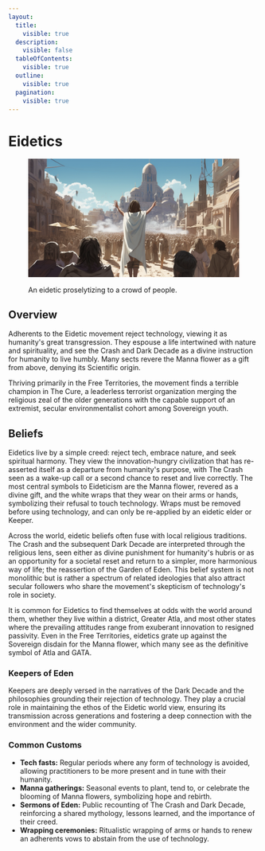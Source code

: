 ```yaml
---
layout:
  title:
    visible: true
  description:
    visible: false
  tableOfContents:
    visible: true
  outline:
    visible: true
  pagination:
    visible: true
---
```


# Eidetics

<figure><img src="../../../.gitbook/assets/eidetics.png" alt=""><figcaption><p>An eidetic proselytizing to a crowd of people.</p></figcaption></figure>

## Overview

Adherents to the Eidetic movement reject technology, viewing it as humanity's great transgression. They espouse a life intertwined with nature and spirituality, and see the Crash and Dark Decade as a divine instruction for humanity to live humbly. Many sects revere the Manna flower as a gift from above, denying its Scientific origin.

Thriving primarily in the Free Territories, the movement finds a terrible champion in The Cure, a leaderless terrorist organization merging the religious zeal of the older generations with the capable support of an extremist, secular environmentalist cohort among Sovereign youth.

## Beliefs

Eidetics live by a simple creed: reject tech, embrace nature, and seek spiritual harmony. They view the innovation-hungry civilization that has re-asserted itself as a departure from humanity's purpose, with The Crash seen as a wake-up call or a second chance to reset and live correctly. The most central symbols to Eideticism are the Manna flower, revered as a divine gift, and the white wraps that they wear on their arms or hands, symbolizing their refusal to touch technology. Wraps must be removed before using technology, and can only be re-applied by an eidetic elder or Keeper.

Across the world, eidetic beliefs often fuse with local religious traditions. The Crash and the subsequent Dark Decade are interpreted through the religious lens, seen either as divine punishment for humanity's hubris or as an opportunity for a societal reset and return to a simpler, more harmonious way of life; the reassertion of the Garden of Eden. This belief system is not monolithic but is rather a spectrum of related ideologies that also attract secular followers who share the movement's skepticism of technology's role in society.

It is common for Eidetics to find themselves at odds with the world around them, whether they live within a district, Greater Atla, and most other states where the prevailing attitudes range from exuberant innovation to resigned passivity. Even in the Free Territories, eidetics grate up against the Sovereign disdain for the Manna flower, which many see as the definitive symbol of Atla and GATA.&#x20;

### Keepers of Eden

Keepers are deeply versed in the narratives of the Dark Decade and the philosophies grounding their rejection of technology. They play a crucial role in maintaining the ethos of the Eidetic world view, ensuring its transmission across generations and fostering a deep connection with the environment and the wider community.

### Common Customs

* **Tech fasts:** Regular periods where any form of technology is avoided, allowing practitioners to be more present and in tune with their humanity.
* **Manna gatherings:** Seasonal events to plant, tend to, or celebrate the blooming of Manna flowers, symbolizing hope and rebirth.
* **Sermons of Eden:** Public recounting of The Crash and Dark Decade, reinforcing a shared mythology, lessons learned, and the importance of their creed.
* **Wrapping ceremonies:** Ritualistic wrapping of arms or hands to renew an adherents vows to abstain from the use of technology.
